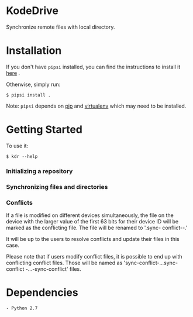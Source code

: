 # KodeDrive

Synchronize remote files with local directory.


# Installation

If you don't have `pipsi` installed, you can find 
the instructions to install it [here](https://github.com/mitsuhiko/pipsi#readme) .

Otherwise, simply run:

    $ pipsi install .

Note: `pipsi` depends on [pip](https://github.com/pypa/pip) and [virtualenv](https://github.com/pypa/virtualenv) which may need to be installed.

# Getting Started

To use it:

    $ kdr --help

### Initializing a repository

### Synchronizing files and directories

### Conflicts

If a file is modified on different devices simultaneously, the file on the device with the larger value of the first 63 bits for their device ID will be marked as the conflicting file. The file will be renamed to '<filename>.sync- conflict-<date>-<time>.<ext>'

It will be up to the users to resolve conflicts and update their files in this case.

Please note that if users modify conflict files, it is possible to end up with conflicting conflict files.
Those will be named as 'sync-conflict-...sync-conflict -...-sync-conflict' files.


# Dependencies
	- Python 2.7
